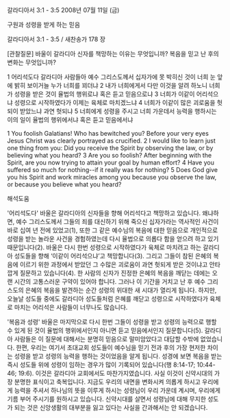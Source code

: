 갈라디아서 3:1 - 3:5 
2008년 07월 11일 (금)

구원과 성령을 받게 하는 믿음



갈라디아서 3:1 - 3:5 / 새찬송가 178 장


[관찰질문]
바울이 갈라디아 신자를 책망하는 이유는 무엇입니까? 
복음을 믿고 난 후의 변화는 무엇입니까? 

1 어리석도다 갈라디아 사람들아 예수 그리스도께서 십자가에 못 박히신 것이 너희 눈 앞에 밝히 보이거늘 누가 너희를 꾀더냐 
2 내가 너희에게서 다만 이것을 알려 하노니 너희가 성령을 받은 것이 율법의 행위로냐 혹은 듣고 믿음으로냐 
3 너희가 이같이 어리석으냐 성령으로 시작하였다가 이제는 육체로 마치겠느냐 
4 너희가 이같이 많은 괴로움을 헛되이 받았느냐 과연 헛되냐 
5 너희에게 성령을 주시고 너희 가운데서 능력을 행하시는 이의 일이 율법의 행위에서냐 혹은 듣고 믿음에서냐

1 You foolish Galatians! Who has bewitched you? Before your very eyes Jesus Christ was clearly portrayed as crucified. 
2 I would like to learn just one thing from you: Did you receive the Spirit by observing the law, or by believing what you heard? 
3 Are you so foolish? After beginning with the Spirit, are you now trying to attain your goal by human effort? 
4 Have you suffered so much for nothing--if it really was for nothing? 
5 Does God give you his Spirit and work miracles among you because you observe the law, or because you believe what you heard?

해석도움





'어리석도다'
 바울은 갈라디아의 신자들을 향해 어리석다고 책망하고 있습니다. 왜냐하면, 예수 그리스도께서 그들의 죄를 대신하기 위해 죽으신 십자가라는 역사적인 사건이 바로 십여 년 전에 있었고(1), 또한 그 같은 예수님의 복음에 대한 믿음으로 개인적으로 성령을 받는 놀라운 사건을 경험하였는데 다시 율법으로 의롭다 함을 얻으려 하고 있기 때문입니다(2). 바울은 다시 한번 성령으로 시작하였다가 육체로 마치려고 하는 갈라디아 성도들을 향해 ‘이같이 어리석으냐’고 책망합니다(3). 그리고 그들이 참된 은혜의 복음에 이르기 위한 과정에서 받았던 그 수많은 괴로움이 과연 헛되게 받은 것이냐고 안타깝게 질문하고 있습니다(4). 한 사람의 신자가 진정한 은혜의 복음을 깨닫는 데에는 오랜 시간의 고통스러운 구약이 있어야 합니다. 그러나 이 기간을 거치고 난 후 예수 그리스도의 은혜의 복음을 발견하는 순간 성령의 위대한 새 시대가 열리게 됩니다. 하지만, 오늘날 성도들 중에도 갈라디아 성도들처럼 은혜를 깨닫고 성령으로 시작하였다가 육체로 마치는 어리석은 사람들이 너무나도 많습니다.  

'복음과 성령'
 바울은 마지막으로 다시 한번 그들이 성령을 받고 성령의 능력으로 행할 수 있게 된 것이 율법의 행위에서인지 아니면 듣고 믿음에서인지 질문합니다(5). 갈라디아 사람들은 이 질문에 대해서는 분명히 믿음으로 말미암았다고 대답할 수밖에 없었습니다. 한편, 우리는 여기서 초대교회 성도들이 예수님을 믿기 전과 후의 가장 현저한 차이는 성령을 받고 성령의 능력을 행하는 것이었음을 알게 됩니다. 성경에 보면 복음을 받는 즉시 성도들 위에 성령이 임하는 경우가 많이 기록되어 있습니다(행 8:14-17; 10:44-46; 19:6). 이것은 갈라디아 교회에서도 마찬가지였습니다. 사실 이것이 신약시대의 가장 분명한 표식이고 축복입니다. 지금도 우리의 내면을 변화시켜 의롭게 하시고 우리에게 능력을 주셔서 하나님의 뜻을 이루게 하시는 성령님이 우리 가운데 계시며, 우리에게 기름 부어 주시기를 원하시고 있습니다. 신약시대를 살면서 성령님에 대해 무지한 성도가 되는 것은 신앙생활의 대부분을 잃고 있다는 사실을 간과해서는 안 되겠습니다.
